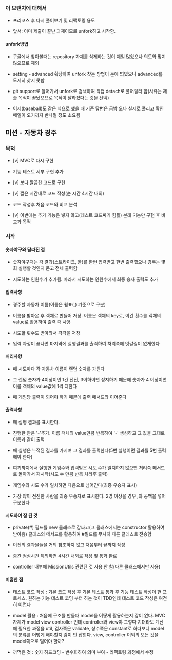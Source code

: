 ### 이 브랜치에 대해서

- 프리코스 후 다시 풀어보기 및 리팩토링 용도

- 앞서: 이미 제출이 끝난 과제이므로 unfork하고 시작함.

#### unfork방법

- 구글에서 찾아볼때는 repository 자체를 삭제하는 것이 제일 많았으나 의도와 맞지 않으므로 제외

- setting - advanced 확장하여 unfork 찾는 방법이 눈에 띄였으나 advanced를 도저히 찾지 못함

- git support로 들어가서 unfork로 검색하여 직접 detach로 풀어달라 함(사유는 제출 목적이 끝났으므로 목적이 달라졌다는 것을 선택)

- 어제(baseball)도 같은 식으로 했을 때 기준 답변은 금방 오나 실제로 풀리고 확인 메일이 오기까지 반나절 정도 소요됨

## 미션 - 자동차 경주

### 목적

- [v] MVC로 다시 구현

- 기능 테스트 세부 구현 추가

- [v] 보다 깔끔한 코드로 구현

- [v] 짧은 시간내로 코드 작성(순 시간 4시간 내외)

- 코드 작성후 처음 코드와 비교 분석

- [v] 이번에는 추가 기능은 넣지 않고(테스트 코드짜기 힘듦) 본래 기능만 구현 후 비교가 목적

### 시작

#### 숫자야구와 달라진 점

- 숫자야구때는 각 결과(스트라이크, 볼)를 한번 입력받고 한번 출력했으나 경주는 몇 회 실행할 것인지 묻고 전체 출력함

- 시도하는 인원수가 추가됨. 따라서 시도하는 인원수에서 최종 승자 출력도 추가


#### 입력사항

- 경주할 자동차 이름(이름은 쉼표(,) 기준으로 구분)

- 이름을 받아온 후 객체로 만들어 저장. 이름은 객체의 key로, 이긴 횟수를 객체의 value로 활용하여 출력 때 사용

- 시도할 횟수도 받아와서 각각을 저장

- 입력 과정이 끝나면 마지막에 실행결과를 출력하여 처리쪽에 엇갈림이 없게한다

#### 처리사항

- 매 시도마다 각 자동차 이름이 랜덤 숫자를 가진다

- 그 랜덤 숫자가 4이상이면 1칸 전진, 3이하이면 정지하기 때문에 숫자가 4 이상이면 이름 객체의 value값에 1씩 더한다

- 매 게임당 출력이 되어야 하기 때문에 출력 메서드와 이어준다

#### 출력사항

- 매 실행 결과를 표시한다.

- 진행한 만큼 '-'추가. 이름 객체의 value만큼 반복하여 '-' 생성하고 그 값을 그대로 이름과 같이 출력

- 매 실행은 누적된 결과를 가지며 그 결과를 출력한다(5번 실행이면 결과를 5번 출력해야 한다)

- 여기까지에서 실행한 게임수와 입력받은 시도 수가 일치하지 않으면 처리쪽 메서드로 돌아가서 재시작(시도 수 만큼 반복 처리후 출력)

- 게임수와 시도 수가 일치하면 다음으로 넘어간다(최종 우승자 표시)

- 가장 많이 전진한 사람을 최종 우승자로 표시한다. 2명 이상을 경우 ,와 공백을 넣어 구분한다

#### 시도하여 잘 된 것

- private(#) 필드를 new 클래스로 감싸고(그 클래스에서는 constructor 활용하여 받아옴) 클래스의 메서드를 활용하여 #필드를 무사히 다른 클래스로 전송함

- 이전의 결과물들을 거의 참조하지 않고 처음부터 끝까지 작성

- 중간 점심시간 제외하면 4시간 내외로 작성 및 통과 완료

- controller 내부에 MissionUtils 관련된 것 사용 안 함(다른 클래스에서만 사용)

#### 미흡한 점

- 테스트 코드 작성 : 기본 코드 작성 후 기본 테스트 통과 후 기능 테스트 작성이 현 프로세스. 원하는 기능 테스트 코딩 부터 하는 것이 TDD인데 테스트 코드 작성은 여전히 어렵다

- model 활용 : 처음에 구조를 만들때 model을 어떻게 활용하는지 감이 없다. MVC 자체가 model view controller 인데 controller와 view야 그렇다 치더라도 계산에 필요한 과정을 util, 검사쪽은 validate, 상수쪽은 constant로 하다보니 model의 분류를 어떻게 해야할지 감이 안 잡힌다. view, controller 이외의 모든 것을 model쪽으로 밀어야 할까?

- 까먹은 것 : 숫자 하드코딩 - 변수화하여 의미 부여 - 리팩토링 과정에서 수정
